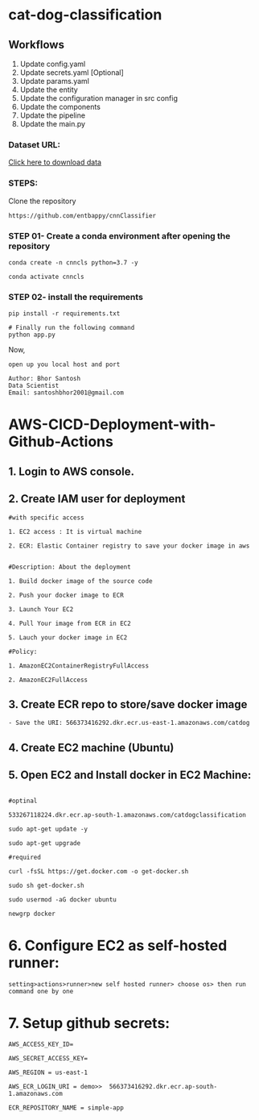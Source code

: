 # cat-dog-classification

## Workflows

1. Update config.yaml
2. Update secrets.yaml [Optional]
3. Update params.yaml
4. Update the entity
5. Update the configuration manager in src config
6. Update the components
7. Update the pipeline
8. Update the main.py

### Dataset URL:

[Click here to download data](https://github.com/entbappy/Branching-tutorial/raw/master/cat-dog-data.zip)

### STEPS:

Clone the repository

```shell
https://github.com/entbappy/cnnClassifier
```

### STEP 01- Create a conda environment after opening the repository

```shell
conda create -n cnncls python=3.7 -y
```

```shell
conda activate cnncls
```

### STEP 02- install the requirements

```shell
pip install -r requirements.txt
```

```shell
# Finally run the following command
python app.py
```

Now,

```shell
open up you local host and port
```

```shell
Author: Bhor Santosh
Data Scientist
Email: santoshbhor2001@gmail.com

```

# AWS-CICD-Deployment-with-Github-Actions

## 1. Login to AWS console.

## 2. Create IAM user for deployment

```
#with specific access

1. EC2 access : It is virtual machine

2. ECR: Elastic Container registry to save your docker image in aws


#Description: About the deployment

1. Build docker image of the source code

2. Push your docker image to ECR

3. Launch Your EC2 

4. Pull Your image from ECR in EC2

5. Lauch your docker image in EC2

#Policy:

1. AmazonEC2ContainerRegistryFullAccess

2. AmazonEC2FullAccess
```

## 3. Create ECR repo to store/save docker image

```
- Save the URI: 566373416292.dkr.ecr.us-east-1.amazonaws.com/catdog
```

## 4. Create EC2 machine (Ubuntu)

## 5. Open EC2 and Install docker in EC2 Machine:

```

#optinal

533267118224.dkr.ecr.ap-south-1.amazonaws.com/catdogclassification

sudo apt-get update -y

sudo apt-get upgrade

#required

curl -fsSL https://get.docker.com -o get-docker.sh

sudo sh get-docker.sh

sudo usermod -aG docker ubuntu

newgrp docker
```

# 6. Configure EC2 as self-hosted runner:

```
setting>actions>runner>new self hosted runner> choose os> then run command one by one
```

# 7. Setup github secrets:

```
AWS_ACCESS_KEY_ID=

AWS_SECRET_ACCESS_KEY=

AWS_REGION = us-east-1

AWS_ECR_LOGIN_URI = demo>>  566373416292.dkr.ecr.ap-south-1.amazonaws.com

ECR_REPOSITORY_NAME = simple-app
```
